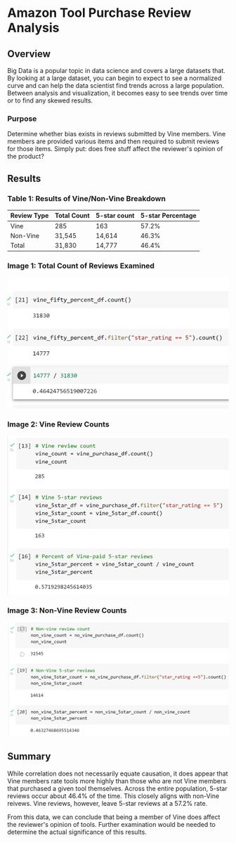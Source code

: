 # Amazon Tool Purchase Review Analysis

## Overview
Big Data is a popular topic in data science and covers a large datasets that. By looking at a large dataset, you can begin to expect to see a normalized curve and can help the data scientist find trends across a large population. Between analysis and visualization, it becomes easy to see trends over time or to find any skewed results.

### Purpose
Determine whether bias exists in reviews submitted by Vine members. Vine members are provided various items and then required to submit reviews for those items. Simply put: does free stuff affect the reviewer's opinion of the product?

## Results

### Table 1: Results of Vine/Non-Vine Breakdown
| Review Type | Total Count | 5-star count | 5-star Percentage |
| ----- | ----- | ----- | ----- |
| Vine | 285 | 163 | 57.2% |
| Non-Vine | 31,545 | 14,614 | 46.3% |
| Total | 31,830 | 14,777 | 46.4% |

### Image 1: Total Count of Reviews Examined
<img src="https://github.com/gh-mrmoore/DataAnalytics/blob/main/Challenges/Challenge16/Resources/img1_total_counts.png" alt="Total Count of Reviews" />

### Image 2: Vine Review Counts
<img src="https://github.com/gh-mrmoore/DataAnalytics/blob/main/Challenges/Challenge16/Resources/img2_vine_counts.png" alt="Vine Review Counts" />

### Image 3: Non-Vine Review Counts
<img src="https://github.com/gh-mrmoore/DataAnalytics/blob/main/Challenges/Challenge16/Resources/img3_non_vine_counts.png" alt="Non-Vine Review Counts" />

## Summary
While correlation does not necessarily equate causation, it does appear that Vine members rate tools more highly than those who are not Vine members that purchased a given tool themselves. Across the entire population, 5-star reviews occur about 46.4% of the time. This closely aligns with non-Vine reivews. Vine reviews, however, leave 5-star reviews at a 57.2% rate.

From this data, we can conclude that being a member of Vine does affect the reviewer's opinion of tools. Further examination would be needed to determine the actual significance of this results.